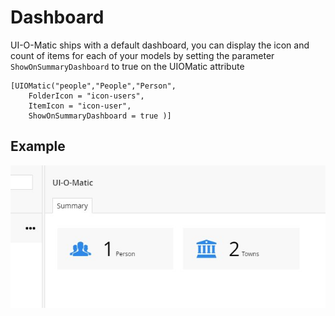 # Dashboard #

UI-O-Matic ships with a default dashboard, you can display the icon and count of items for each of your models by setting the parameter `ShowOnSummaryDashboard` to true on the UIOMatic attribute

    [UIOMatic("people","People","Person", 
		FolderIcon = "icon-users", 
		ItemIcon = "icon-user",
		ShowOnSummaryDashboard = true )]

## Example ##

![dashboard](img/dashboard.jpg)